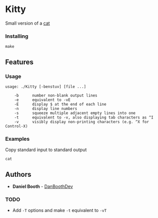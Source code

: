 # Kitty

Small version of a [cat](http://man7.org/linux/man-pages/man1/cat.1.html)


### Installing
```
make
```


## Features

### Usage

```
usage: ./Kitty [-benstuv] [file ...]

    -b      number non-blank output lines
    -e      equivalent to -vE
    -E      display $ at the end of each line
    -n      display line numbers 
    -s      squeeze multiple adjacent empty lines into one
    -t      equivalent to -v, also displaying tab characters as ^I
    -v      visibly display non-printing characters (e.g. ^X for Control-X)
```

### Examples
Copy standard input to standard output
```
cat
```

## Authors

* **Daniel Booth** - [DanBoothDev](https://github.com/DanBoothDev)


### TODO
- Add `-T` options and make `-t` equivalent to `-vT`